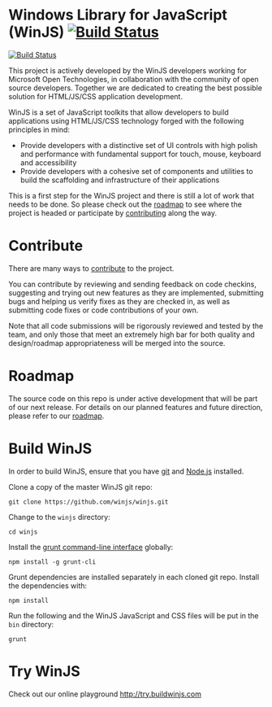 Windows Library for JavaScript (WinJS) [![Build Status](https://travis-ci.org/banguero/winjs.svg?branch=master)](https://travis-ci.org/banguero/winjs)
=====
 [![Build Status](https://travis-ci.org/winjs/winjs.svg?branch=master)](https://travis-ci.org/winjs/winjs)
 
This project is actively developed by the WinJS developers working for Microsoft Open Technologies, in collaboration with the community of open source developers. Together we are dedicated to creating the best possible solution for HTML/JS/CSS application development.

WinJS is a set of JavaScript toolkits that allow developers to build applications using HTML/JS/CSS technology forged with the following principles in mind:

* Provide developers with a distinctive set of UI controls with high polish and performance with fundamental support for touch, mouse, keyboard and accessibility
* Provide developers with a cohesive set of components and utilities to build the scaffolding and infrastructure of their applications

This is a first step for the WinJS project and there is still a lot of work that needs to be done. So please check out the [roadmap](https://github.com/winjs/winjs/wiki/Roadmap) to see where the project is headed or participate by [contributing](https://github.com/winjs/winjs/wiki/Contribute) along the way.

# Contribute
There are many ways to [contribute](https://github.com/winjs/winjs/wiki/Contribute) to the project.

You can contribute by reviewing and sending feedback on code checkins, suggesting and trying out new features as they are implemented, submitting bugs and helping us verify fixes as they are checked in, as well as submitting code fixes or code contributions of your own.

Note that all code submissions will be rigorously reviewed and tested by the team, and only those that meet an extremely high bar for both quality and design/roadmap appropriateness will be merged into the source.

# Roadmap
The source code on this repo is under active development that will be part of our next release. For details on our planned features and future direction, please refer to our [roadmap](https://github.com/winjs/winjs/wiki/Roadmap).

# Build WinJS
In order to build WinJS, ensure that you have [git](http://git-scm.com/downloads) and [Node.js](http://nodejs.org/download/) installed.

Clone a copy of the master WinJS git repo:
```
git clone https://github.com/winjs/winjs.git
```

Change to the `winjs` directory:
```
cd winjs
```

Install the [grunt command-line interface](https://github.com/gruntjs/grunt-cli) globally:
```
npm install -g grunt-cli
```

Grunt dependencies are installed separately in each cloned git repo. Install the dependencies with:
```
npm install
```

Run the following and the WinJS JavaScript and CSS files will be put in the `bin` directory:
```
grunt
```

# Try WinJS
Check out our online playground http://try.buildwinjs.com

